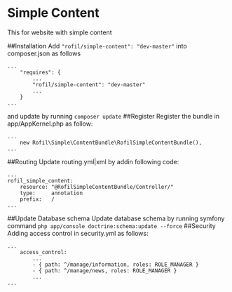 # Simple Content
This for website with simple content

##Installation
Add `"rofil/simple-content": "dev-master"` into composer.json as follows
```
...
    "requires": {
        ...
        "rofil/simple-content": "dev-master"
        ...
    }
...
```
and update by running `composer update`
##Register
Register the bundle in app/AppKernel.php as follow:
```
...
    new Rofil\Simple\ContentBundle\RofilSimpleContentBundle(),
...
```
##Routing
Update routing.yml|xml by addin following code:
```
...
rofil_simple_content:
    resource: "@RofilSimpleContentBundle/Controller/"
    type:     annotation
    prefix:   /
...
```
##Update Database schema
Update database schema by running symfony command `php app/console doctrine:schema:update --force`
##Security
Adding access control in security.yml as follows:
```
...
    access_control:
        ...
        - { path: ^/manage/information, roles: ROLE_MANAGER }
        - { path: ^/manage/news, roles: ROLE_MANAGER }
        ...
...
```